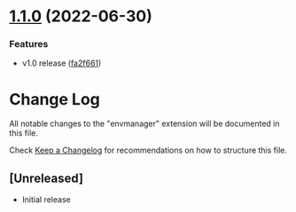 # [1.1.0](https://github.com/onlyutkarsh/envmanager/compare/v1.0.0...v1.1.0) (2022-06-30)


### Features

* v1.0 release ([fa2f661](https://github.com/onlyutkarsh/envmanager/commit/fa2f661e7390caef9cbb8de30159f43d8c5f8c91))

# Change Log

All notable changes to the "envmanager" extension will be documented in this file.

Check [Keep a Changelog](http://keepachangelog.com/) for recommendations on how to structure this file.

## [Unreleased]

- Initial release
